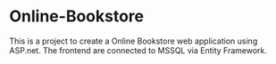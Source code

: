 # Online-Bookstore
This is a project to create a Online Bookstore web application using ASP.net. The frontend are connected to MSSQL via Entity Framework.
